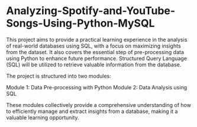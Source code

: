 # Analyzing-Spotify-and-YouTube-Songs-Using-Python-MySQL

This project aims to provide a practical learning experience in the analysis of real-world databases using SQL, with a focus on maximizing insights from the dataset. It also covers the essential step of pre-processing data using Python to enhance future performance. Structured Query Language (SQL) will be utilized to retrieve valuable information from the database.

The project is structured into two modules:

Module 1: Data Pre-processing with Python
Module 2: Data Analysis using SQL

These modules collectively provide a comprehensive understanding of how to efficiently manage and extract insights from a database, making it a valuable learning opportunity.
